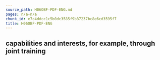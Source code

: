 ```yaml
---
source_path: H06OBF-PDF-ENG.md
pages: n/a-n/a
chunk_id: e7c4ddcc1c5b0dc3585f9b87237bc8e6cd3595f7
title: H06OBF-PDF-ENG
---
```

## capabilities and interests, for example, through joint training
